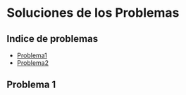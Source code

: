 # Soluciones de los Problemas

## Indice de problemas

* [Problema1](#pr1)
* [Problema2](#pr2)

<a name="pr1"></a>
## Problema 1
